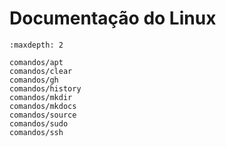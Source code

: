 # Documentação do Linux

```{toctree}
:maxdepth: 2

comandos/apt
comandos/clear
comandos/gh
comandos/history
comandos/mkdir
comandos/mkdocs
comandos/source
comandos/sudo
comandos/ssh